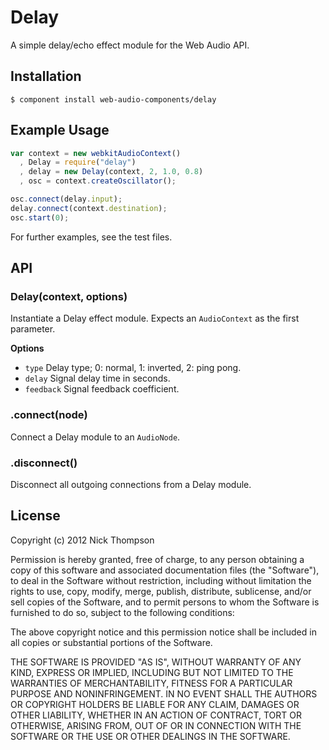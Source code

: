 
# Delay

  A simple delay/echo effect module for the Web Audio API.

## Installation

    $ component install web-audio-components/delay

## Example Usage

```javascript
var context = new webkitAudioContext()
  , Delay = require("delay")
  , delay = new Delay(context, 2, 1.0, 0.8)
  , osc = context.createOscillator();

osc.connect(delay.input);
delay.connect(context.destination);
osc.start(0);
```

For further examples, see the test files.

## API

### Delay(context, options)

Instantiate a Delay effect module. Expects an `AudioContext` as the first
parameter.

**Options**

- `type` Delay type; 0: normal, 1: inverted, 2: ping pong.
- `delay` Signal delay time in seconds.
- `feedback` Signal feedback coefficient.

### .connect(node)

Connect a Delay module to an `AudioNode`.

### .disconnect()

Disconnect all outgoing connections from a Delay module.

## License

  Copyright (c) 2012 Nick Thompson

  Permission is hereby granted, free of charge, to any person
  obtaining a copy of this software and associated documentation
  files (the "Software"), to deal in the Software without
  restriction, including without limitation the rights to use,
  copy, modify, merge, publish, distribute, sublicense, and/or sell
  copies of the Software, and to permit persons to whom the
  Software is furnished to do so, subject to the following
  conditions:

  The above copyright notice and this permission notice shall be
  included in all copies or substantial portions of the Software.

  THE SOFTWARE IS PROVIDED "AS IS", WITHOUT WARRANTY OF ANY KIND,
  EXPRESS OR IMPLIED, INCLUDING BUT NOT LIMITED TO THE WARRANTIES
  OF MERCHANTABILITY, FITNESS FOR A PARTICULAR PURPOSE AND
  NONINFRINGEMENT. IN NO EVENT SHALL THE AUTHORS OR COPYRIGHT
  HOLDERS BE LIABLE FOR ANY CLAIM, DAMAGES OR OTHER LIABILITY,
  WHETHER IN AN ACTION OF CONTRACT, TORT OR OTHERWISE, ARISING
  FROM, OUT OF OR IN CONNECTION WITH THE SOFTWARE OR THE USE OR
  OTHER DEALINGS IN THE SOFTWARE.
